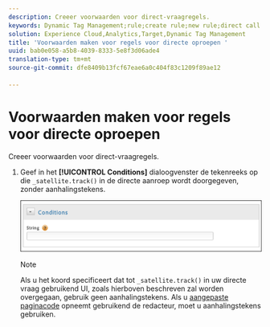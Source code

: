 ```yaml
---
description: Creeer voorwaarden voor direct-vraagregels.
keywords: Dynamic Tag Management;rule;create rule;new rule;direct call rule
solution: Experience Cloud,Analytics,Target,Dynamic Tag Management
title: 'Voorwaarden maken voor regels voor directe oproepen '
uuid: bab0e058-a5b8-4039-8333-5e8f3d06ade4
translation-type: tm+mt
source-git-commit: dfe8409b13fcf67eae6a0c404f83c1209f89ae12

---
```



# Voorwaarden maken voor regels voor directe oproepen 

Creeer voorwaarden voor direct-vraagregels.

1. Geef in het **[!UICONTROL Conditions]** dialoogvenster de tekenreeks op die `_satellite.track()` in de directe aanroep wordt doorgegeven, zonder aanhalingstekens.

   ![](assets/conditions-direct-call.png)

   >[!NOTE]
   >
   >Als u het koord specificeert dat tot `_satellite.track()` in uw directe vraag gebruikend UI, zoals hierboven beschreven zal worden overgegaan, gebruik geen aanhalingstekens. Als u [aangepaste paginacode](/help/implement/other/dtm/c-aa-tool/customize-page-code.md) opneemt gebruikend de redacteur, moet u aanhalingstekens gebruiken.

